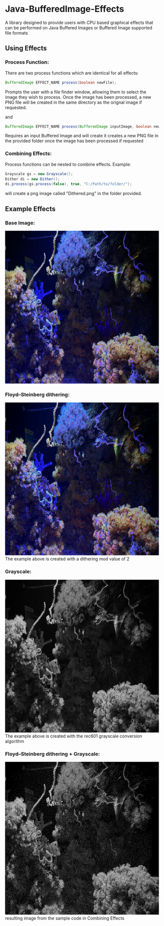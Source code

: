 # Java-BufferedImage-Effects
A library designed to provide users with CPU based graphical effects that can be performed on Java Buffered Images or Buffered Image supported file formats

## Using Effects

### Process Function:
There are two process functions which are identical for all effects:

```java
BufferedImage EFFECT_NAME process(boolean newFile);
```
Prompts the user with a file finder window, allowing them to select the image they wish to process. 
Once the image has been processed, a new PNG file will be created in the same directory as the orignal image if requested.

and

```java
BufferedImage EFFECT_NAME process(BufferedImage inputImage, boolean newFile, String filePath);
```
Requires an input Buffered Image and will create it creates a new PNG file in the provided folder once the image has been processed if requested

### Combining Effects:
Process functions can be nested to combine effects.
Example:
```java
Grayscale gs = new Grayscale();
Dither di = new Dither();
di.process(gs.process(false), true, "C:/Path/to/folder/");
```
will create a png image called "Dithered.png" in the folder provided.

## Example Effects

### Base Image:
<img src= Images/Base.jpg width="667" height="500">

### Floyd–Steinberg dithering:
<img src= Images/Dithered.jpg width="667" height="500">
The example above is created with a dithering mod value of 2

### Grayscale:
<img src= Images/Grayscale.jpg width="667" height="500">
The example above is created with the rec601 grayscale conversion algorithm

### Floyd–Steinberg dithering + Grayscale:
<img src= Images/Combo.png width="667" height="500">
resulting image from the sample code in Combining Effects
